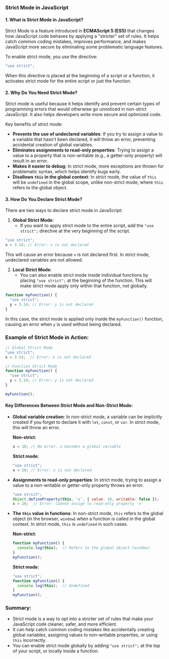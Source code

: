 ### Strict Mode in JavaScript

#### 1. **What is Strict Mode in JavaScript?**
Strict Mode is a feature introduced in **ECMAScript 5 (ES5)** that changes how JavaScript code behaves by applying a "stricter" set of rules. It helps catch common coding mistakes, improves performance, and makes JavaScript more secure by eliminating some problematic language features.

To enable strict mode, you use the directive:

```javascript
"use strict";
```

When this directive is placed at the beginning of a script or a function, it activates strict mode for the entire script or just the function.

#### 2. **Why Do You Need Strict Mode?**
Strict mode is useful because it helps identify and prevent certain types of programming errors that would otherwise go unnoticed in non-strict JavaScript. It also helps developers write more secure and optimized code.

Key benefits of strict mode:
- **Prevents the use of undeclared variables**: If you try to assign a value to a variable that hasn't been declared, it will throw an error, preventing accidental creation of global variables.
- **Eliminates assignments to read-only properties**: Trying to assign a value to a property that is non-writable (e.g., a getter-only property) will result in an error.
- **Makes it easier to debug**: In strict mode, more exceptions are thrown for problematic syntax, which helps identify bugs early.
- **Disallows `this` in the global context**: In strict mode, the value of `this` will be `undefined` in the global scope, unlike non-strict mode, where `this` refers to the global object.

#### 3. **How Do You Declare Strict Mode?**
There are two ways to declare strict mode in JavaScript:

1. **Global Strict Mode**:
   - If you want to apply strict mode to the entire script, add the `"use strict";` directive at the very beginning of the script.

```javascript
"use strict";
x = 3.14; // Error: x is not declared
```
This will cause an error because `x` is not declared first. In strict mode, undeclared variables are not allowed.

2. **Local Strict Mode**:
   - You can also enable strict mode inside individual functions by placing `"use strict";` at the beginning of the function. This will make strict mode apply only within that function, not globally.

```javascript
function myFunction() {
  "use strict";
  y = 3.14; // Error: y is not declared
}
```
In this case, the strict mode is applied only inside the `myFunction()` function, causing an error when `y` is used without being declared.

### Example of Strict Mode in Action:

```javascript
// Global Strict Mode
"use strict";
x = 3.14;  // Error: x is not declared

// Function Strict Mode
function myFunction() {
  "use strict";
  y = 3.14; // Error: y is not declared
}

myFunction();
```

#### Key Differences Between Strict Mode and Non-Strict Mode:
- **Global variable creation**: In non-strict mode, a variable can be implicitly created if you forget to declare it with `let`, `const`, or `var`. In strict mode, this will throw an error.
  
  **Non-strict**:
  ```javascript
  x = 10; // No error, x becomes a global variable
  ```

  **Strict mode**:
  ```javascript
  "use strict";
  x = 10; // Error: x is not declared
  ```

- **Assignments to read-only properties**: In strict mode, trying to assign a value to a non-writable or getter-only property throws an error.

  ```javascript
  "use strict";
  Object.defineProperty(this, 'x', { value: 10, writable: false });
  x = 20;  // Error: Cannot assign to read-only property 'x'
  ```

- **The `this` value in functions**: In non-strict mode, `this` refers to the global object (in the browser, `window`) when a function is called in the global context. In strict mode, `this` is `undefined` in such cases.

  **Non-strict**:
  ```javascript
  function myFunction() {
    console.log(this);  // Refers to the global object (window)
  }
  myFunction();
  ```

  **Strict mode**:
  ```javascript
  "use strict";
  function myFunction() {
    console.log(this);  // Undefined
  }
  myFunction();
  ```

### Summary:
- Strict mode is a way to opt into a stricter set of rules that make your JavaScript code cleaner, safer, and more efficient.
- It can help catch common coding mistakes like accidentally creating global variables, assigning values to non-writable properties, or using `this` incorrectly.
- You can enable strict mode globally by adding `"use strict";` at the top of your script, or locally inside a function.

